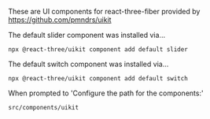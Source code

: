 These are UI components for react-three-fiber provided by https://github.com/pmndrs/uikit

The default slider component was installed via...

    npx @react-three/uikit component add default slider

The default switch component was installed via...

    npx @react-three/uikit component add default switch
 
When prompted to 'Configure the path for the components:'

    src/components/uikit